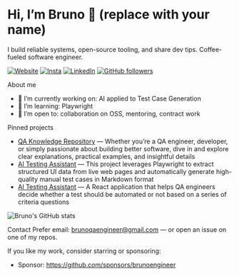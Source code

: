 # Hi, I’m Bruno 👋 (replace with your name)
I build reliable systems, open-source tooling, and share dev tips. Coffee-fueled software engineer.  

[![Website](https://img.shields.io/badge/website-brunoengineer-blue)](https://brunoengineer.github.io/portfolio_website/)
[![Insta](https://img.shields.io/badge/insta-@brunoengineer-1DA1F2)](https://www.instagram.com/bruno_peres_christino/)
[![LinkedIn](https://img.shields.io/badge/linkedIn-bruno_peres-blue)](https://www.linkedin.com/in/brunopereschristino/)
[![GitHub followers](https://img.shields.io/github/followers/brunoengineer?label=follow&style=social)](https://github.com/brunoengineer)

About me
- 🔭 I’m currently working on: AI applied to Test Case Generation
- 🌱 I’m learning: Playwright
- 👯 I’m open to: collaboration on OSS, mentoring, contract work

Pinned projects
- [QA Knowledge Repository](https://github.com/brunoengineer/qaConcepts/blob/main/README.md) — Whether you’re a QA engineer, developer, or simply passionate about building better software, dive in and explore clear explanations, practical examples, and insightful details
- [AI Testing Assistant](https://github.com/brunoengineer/ManualTestGenerator/blob/main/README.md) — This project leverages Playwright to extract structured UI data from live web pages and automatically generate high-quality manual test cases in Markdown format
- [AI Testing Assistant](https://github.com/brunoengineer/decideAutomate) — A React application that helps QA engineers decide whether a test should be automated or not based on a series of criteria questions


![Bruno's GitHub stats](https://github-readme-stats.vercel.app/api?username=brunoengineer&show_icons=true)

Contact
Prefer email: brunoqaengineer@gmail.com — or open an issue on one of my repos.

If you like my work, consider starring or sponsoring:
- Sponsor: https://github.com/sponsors/brunoengineer
